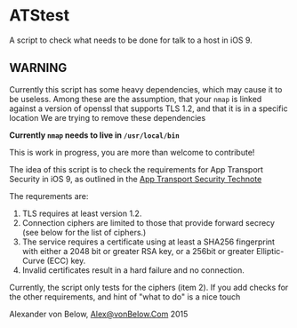 # ATStest
A script to check what needs to be done for talk to a host in iOS 9. 

## WARNING 

Currently this script has some heavy dependencies, which may cause it to be useless. Among these are the assumption, that your `nmap` is linked against a version of openssl that supports TLS 1.2, and that it is in a specific location
We are trying to remove these dependencies

__Currently `nmap` needs to live in `/usr/local/bin`__

This is work in progress, you are more than welcome to contribute!

The idea of this script is to check the requirements for App Transport Security in iOS 9, as outlined in the [App Transport Security Technote](https://developer.apple.com/library/prerelease/ios/technotes/App-Transport-Security-Technote/index.html#//apple_ref/doc/uid/TP40016240-CH1-SW3 "App Transport Security Technote") 

The requrements are:

1.	TLS requires at least version 1.2.
2.	Connection ciphers are limited to those that provide forward secrecy (see below for the list of ciphers.)
3.	The service requires a certificate using at least a SHA256 fingerprint with either a 2048 bit or greater RSA key, or a 256bit or greater Elliptic-Curve (ECC) key.
4.	Invalid certificates result in a hard failure and no connection.

Currently, the script only tests for the ciphers (item 2). If you add checks for the other requirements, and hint of "what to do" is a nice touch

Alexander von Below, Alex@vonBelow.Com 2015